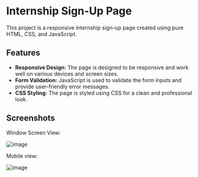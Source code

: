 # Internship Sign-Up Page

This project is a responsive internship sign-up page created using pure HTML, CSS, and JavaScript.

## Features

- **Responsive Design:** The page is designed to be responsive and work well on various devices and screen sizes.
- **Form Validation:** JavaScript is used to validate the form inputs and provide user-friendly error messages.
- **CSS Styling:** The page is styled using CSS for a clean and professional look.


## Screenshots
Window Screen View:

![image](https://github.com/Sulaiman2211khan/InternshipTask/assets/111263968/9f3670f7-b45a-4151-b2bd-3e9dd91a7ff1)

Mobile view:

![image](https://github.com/Sulaiman2211khan/InternshipTask/assets/111263968/9cd21f5a-6823-43fd-9a6f-a6943d8d82ea)

